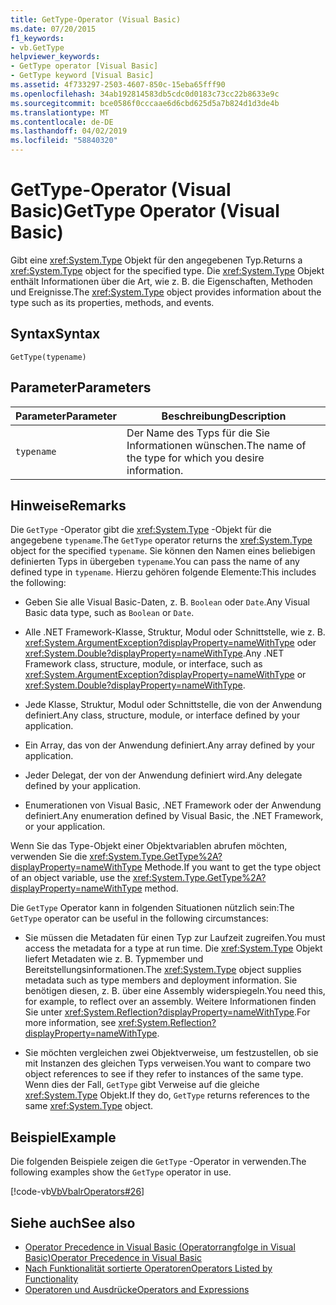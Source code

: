 ```yaml
---
title: GetType-Operator (Visual Basic)
ms.date: 07/20/2015
f1_keywords:
- vb.GetType
helpviewer_keywords:
- GetType operator [Visual Basic]
- GetType keyword [Visual Basic]
ms.assetid: 4f733297-2503-4607-850c-15eba65fff90
ms.openlocfilehash: 34ab192814583db5cdc0d0183c73cc22b8633e9c
ms.sourcegitcommit: bce0586f0cccaae6d6cbd625d5a7b824d1d3de4b
ms.translationtype: MT
ms.contentlocale: de-DE
ms.lasthandoff: 04/02/2019
ms.locfileid: "58840320"
---
```

# <a name="gettype-operator-visual-basic"></a><span data-ttu-id="39b08-102">GetType-Operator (Visual Basic)</span><span class="sxs-lookup"><span data-stu-id="39b08-102">GetType Operator (Visual Basic)</span></span>
<span data-ttu-id="39b08-103">Gibt eine <xref:System.Type> Objekt für den angegebenen Typ.</span><span class="sxs-lookup"><span data-stu-id="39b08-103">Returns a <xref:System.Type> object for the specified type.</span></span> <span data-ttu-id="39b08-104">Die <xref:System.Type> Objekt enthält Informationen über die Art, wie z. B. die Eigenschaften, Methoden und Ereignisse.</span><span class="sxs-lookup"><span data-stu-id="39b08-104">The <xref:System.Type> object provides information about the type such as its properties, methods, and events.</span></span>  
  
## <a name="syntax"></a><span data-ttu-id="39b08-105">Syntax</span><span class="sxs-lookup"><span data-stu-id="39b08-105">Syntax</span></span>  
  
```  
GetType(typename)  
```  
  
## <a name="parameters"></a><span data-ttu-id="39b08-106">Parameter</span><span class="sxs-lookup"><span data-stu-id="39b08-106">Parameters</span></span>  
  
|<span data-ttu-id="39b08-107">Parameter</span><span class="sxs-lookup"><span data-stu-id="39b08-107">Parameter</span></span>|<span data-ttu-id="39b08-108">Beschreibung</span><span class="sxs-lookup"><span data-stu-id="39b08-108">Description</span></span>|  
|---|---|  
|`typename`|<span data-ttu-id="39b08-109">Der Name des Typs für die Sie Informationen wünschen.</span><span class="sxs-lookup"><span data-stu-id="39b08-109">The name of the type for which you desire information.</span></span>|  
  
## <a name="remarks"></a><span data-ttu-id="39b08-110">Hinweise</span><span class="sxs-lookup"><span data-stu-id="39b08-110">Remarks</span></span>  
 <span data-ttu-id="39b08-111">Die `GetType` -Operator gibt die <xref:System.Type> -Objekt für die angegebene `typename`.</span><span class="sxs-lookup"><span data-stu-id="39b08-111">The `GetType` operator returns the <xref:System.Type> object for the specified `typename`.</span></span> <span data-ttu-id="39b08-112">Sie können den Namen eines beliebigen definierten Typs in übergeben `typename`.</span><span class="sxs-lookup"><span data-stu-id="39b08-112">You can pass the name of any defined type in `typename`.</span></span> <span data-ttu-id="39b08-113">Hierzu gehören folgende Elemente:</span><span class="sxs-lookup"><span data-stu-id="39b08-113">This includes the following:</span></span>  
  
-   <span data-ttu-id="39b08-114">Geben Sie alle Visual Basic-Daten, z. B. `Boolean` oder `Date`.</span><span class="sxs-lookup"><span data-stu-id="39b08-114">Any Visual Basic data type, such as `Boolean` or `Date`.</span></span>  
  
-   <span data-ttu-id="39b08-115">Alle .NET Framework-Klasse, Struktur, Modul oder Schnittstelle, wie z. B. <xref:System.ArgumentException?displayProperty=nameWithType> oder <xref:System.Double?displayProperty=nameWithType>.</span><span class="sxs-lookup"><span data-stu-id="39b08-115">Any .NET Framework class, structure, module, or interface, such as <xref:System.ArgumentException?displayProperty=nameWithType> or <xref:System.Double?displayProperty=nameWithType>.</span></span>  
  
-   <span data-ttu-id="39b08-116">Jede Klasse, Struktur, Modul oder Schnittstelle, die von der Anwendung definiert.</span><span class="sxs-lookup"><span data-stu-id="39b08-116">Any class, structure, module, or interface defined by your application.</span></span>  
  
-   <span data-ttu-id="39b08-117">Ein Array, das von der Anwendung definiert.</span><span class="sxs-lookup"><span data-stu-id="39b08-117">Any array defined by your application.</span></span>  
  
-   <span data-ttu-id="39b08-118">Jeder Delegat, der von der Anwendung definiert wird.</span><span class="sxs-lookup"><span data-stu-id="39b08-118">Any delegate defined by your application.</span></span>  
  
-   <span data-ttu-id="39b08-119">Enumerationen von Visual Basic, .NET Framework oder der Anwendung definiert.</span><span class="sxs-lookup"><span data-stu-id="39b08-119">Any enumeration defined by Visual Basic, the .NET Framework, or your application.</span></span>  
  
 <span data-ttu-id="39b08-120">Wenn Sie das Type-Objekt einer Objektvariablen abrufen möchten, verwenden Sie die <xref:System.Type.GetType%2A?displayProperty=nameWithType> Methode.</span><span class="sxs-lookup"><span data-stu-id="39b08-120">If you want to get the type object of an object variable, use the <xref:System.Type.GetType%2A?displayProperty=nameWithType> method.</span></span>  
  
 <span data-ttu-id="39b08-121">Die `GetType` Operator kann in folgenden Situationen nützlich sein:</span><span class="sxs-lookup"><span data-stu-id="39b08-121">The `GetType` operator can be useful in the following circumstances:</span></span>  
  
-   <span data-ttu-id="39b08-122">Sie müssen die Metadaten für einen Typ zur Laufzeit zugreifen.</span><span class="sxs-lookup"><span data-stu-id="39b08-122">You must access the metadata for a type at run time.</span></span> <span data-ttu-id="39b08-123">Die <xref:System.Type> Objekt liefert Metadaten wie z. B. Typmember und Bereitstellungsinformationen.</span><span class="sxs-lookup"><span data-stu-id="39b08-123">The <xref:System.Type> object supplies metadata such as type members and deployment information.</span></span> <span data-ttu-id="39b08-124">Sie benötigen diesen, z. B. über eine Assembly widerspiegeln.</span><span class="sxs-lookup"><span data-stu-id="39b08-124">You need this, for example, to reflect over an assembly.</span></span> <span data-ttu-id="39b08-125">Weitere Informationen finden Sie unter <xref:System.Reflection?displayProperty=nameWithType>.</span><span class="sxs-lookup"><span data-stu-id="39b08-125">For more information, see <xref:System.Reflection?displayProperty=nameWithType>.</span></span>  
  
-   <span data-ttu-id="39b08-126">Sie möchten vergleichen zwei Objektverweise, um festzustellen, ob sie mit Instanzen des gleichen Typs verweisen.</span><span class="sxs-lookup"><span data-stu-id="39b08-126">You want to compare two object references to see if they refer to instances of the same type.</span></span> <span data-ttu-id="39b08-127">Wenn dies der Fall, `GetType` gibt Verweise auf die gleiche <xref:System.Type> Objekt.</span><span class="sxs-lookup"><span data-stu-id="39b08-127">If they do, `GetType` returns references to the same <xref:System.Type> object.</span></span>  
  
## <a name="example"></a><span data-ttu-id="39b08-128">Beispiel</span><span class="sxs-lookup"><span data-stu-id="39b08-128">Example</span></span>  
 <span data-ttu-id="39b08-129">Die folgenden Beispiele zeigen die `GetType` -Operator in verwenden.</span><span class="sxs-lookup"><span data-stu-id="39b08-129">The following examples show the `GetType` operator in use.</span></span>  
  
 [!code-vb[VbVbalrOperators#26](~/samples/snippets/visualbasic/VS_Snippets_VBCSharp/VbVbalrOperators/VB/Class1.vb#26)]  
  
## <a name="see-also"></a><span data-ttu-id="39b08-130">Siehe auch</span><span class="sxs-lookup"><span data-stu-id="39b08-130">See also</span></span>

- [<span data-ttu-id="39b08-131">Operator Precedence in Visual Basic (Operatorrangfolge in Visual Basic)</span><span class="sxs-lookup"><span data-stu-id="39b08-131">Operator Precedence in Visual Basic</span></span>](../../../visual-basic/language-reference/operators/operator-precedence.md)
- [<span data-ttu-id="39b08-132">Nach Funktionalität sortierte Operatoren</span><span class="sxs-lookup"><span data-stu-id="39b08-132">Operators Listed by Functionality</span></span>](../../../visual-basic/language-reference/operators/operators-listed-by-functionality.md)
- [<span data-ttu-id="39b08-133">Operatoren und Ausdrücke</span><span class="sxs-lookup"><span data-stu-id="39b08-133">Operators and Expressions</span></span>](../../../visual-basic/programming-guide/language-features/operators-and-expressions/index.md)
